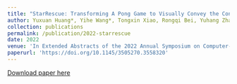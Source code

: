 ```yaml
---
title: "StarRescue: Transforming A Pong Game to Visually Convey the Concept of Turn-taking to Children with Autism"
author: Yuxuan Huang*, Yihe Wang*, Tongxin Xiao, Rongqi Bei, Yuhang Zhao, Zhicong Lu, and Xin Tong.
collection: publications
permalink: /publication/2022-starrescue
date: 2022
venue: 'In Extended Abstracts of the 2022 Annual Symposium on Computer-Human Interaction in Play (CHI PLAY '22)'. Association for Computing Machinery, New York, NY, USA, 246–252.
paperurl: 'https://doi.org/10.1145/3505270.3558320'
---
```

[Download paper here](files/starrescue.pdf)
